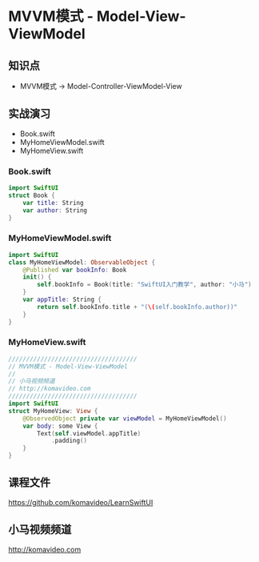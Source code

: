 MVVM模式 - Model-View-ViewModel
===============================

## 知识点

* MVVM模式 -> Model-Controller-ViewModel-View

## 实战演习

+ Book.swift
+ MyHomeViewModel.swift
+ MyHomeView.swift

### Book.swift

~~~swift
import SwiftUI
struct Book {
    var title: String
    var author: String
}
~~~

### MyHomeViewModel.swift

~~~swift
import SwiftUI
class MyHomeViewModel: ObservableObject {
    @Published var bookInfo: Book
    init() {
        self.bookInfo = Book(title: "SwiftUI入门教学", author: "小马")
    }
    var appTitle: String {
        return self.bookInfo.title + "(\(self.bookInfo.author))"
    }
}
~~~

### MyHomeView.swift

~~~swift
////////////////////////////////////
// MVVM模式 - Model-View-ViewModel
//
// 小马视频频道
// http://komavideo.com
////////////////////////////////////
import SwiftUI
struct MyHomeView: View {
    @ObservedObject private var viewModel = MyHomeViewModel()
    var body: some View {
        Text(self.viewModel.appTitle)
            .padding()
    }
}
~~~

## 课程文件

https://github.com/komavideo/LearnSwiftUI

## 小马视频频道

http://komavideo.com